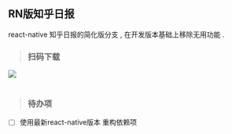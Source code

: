## RN版知乎日报

 react-native 知乎日报的简化版分支 , 在开发版本基础上移除无用功能 .

>### 扫码下载

<img src='https://github.com/liganghui/react-native-zhihuDaily/blob/simple/doc/qrCode.png'/>

<br/>
<br/>

> ### 待办项 

- [ ] 使用最新react-native版本 重构依赖项 
